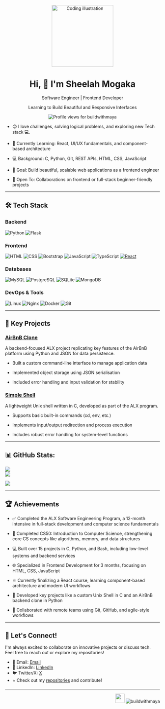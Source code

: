<div align="center">
  <img alt="Coding illustration" width="200" src="https://miro.medium.com/v2/resize:fit:4800/format:webp/1*qdAW1TjCN57h1lbuuzvchg.gif">
  <h1>Hi, 👋 I'm Sheelah Mogaka</h1>
  <p>Software Engineer | Frontend Developer</p>
  <p>Learning to Build Beautiful and Responsive Interfaces</p>
  <p>
    <img src="https://komarev.com/ghpvc/?username=buildwithmaya&label=Profile%20views&color=0e75b6&style=flat" alt="Profile views for buildwithmaya" />
  </p>
</div>

- 😍 I love challenges, solving logical problems, and exploring new Tech stack 💻.
  
- 🌱 Currently Learning: React, UI/UX fundamentals, and component-based architecture

- 💻 Background: C, Python, Git, REST APIs, HTML, CSS, JavaScript

- 🎯 Goal: Build beautiful, scalable web applications as a frontend engineer

- 🤝 Open To: Collaborations on frontend or full-stack beginner-friendly projects

 ---

## 🛠️ Tech Stack

### Backend
![Python](https://img.shields.io/badge/-Python-3776AB?logo=python&logoColor=white)  ![Flask](https://img.shields.io/badge/-Flask-000000?logo=flask&logoColor=white)

### Frontend
![HTML](https://img.shields.io/badge/-HTML-E34F26?logo=html5&logoColor=white) ![CSS](https://img.shields.io/badge/-CSS-1572B6?logo=css3&logoColor=white) ![Bootstrap](https://img.shields.io/badge/-Bootstrap-7952B3?logo=bootstrap&logoColor=white) ![JavaScript](https://img.shields.io/badge/-JavaScript-F7DF1E?logo=javascript&logoColor=black) ![TypeScript](https://img.shields.io/badge/-TypeScript-3178C6?logo=typescript&logoColor=white) [![React](https://img.shields.io/badge/React-%2320232a.svg?logo=react&logoColor=%2361DAFB)](#)

### Databases
![MySQL](https://img.shields.io/badge/-MySQL-4479A1?logo=mysql&logoColor=white) ![PostgreSQL](https://img.shields.io/badge/-PostgreSQL-336791?logo=postgresql&logoColor=white) ![SQLite](https://img.shields.io/badge/-SQLite-003B57?logo=sqlite&logoColor=white) ![MongoDB](https://img.shields.io/badge/-MongoDB-47A248?logo=mongodb&logoColor=white) 

### DevOps & Tools
![Linux](https://img.shields.io/badge/-Linux-FCC624?logo=linux&logoColor=black) ![Nginx](https://img.shields.io/badge/-Nginx-009639?logo=nginx&logoColor=white) ![Docker](https://img.shields.io/badge/-Docker-2496ED?logo=docker&logoColor=white) ![Git](https://img.shields.io/badge/-Git-F05032?logo=git&logoColor=white) 

---

## 🚀 Key Projects

### [AirBnB Clone](https://github.com/buildwithmaya/AirBnB_clone.git)
A backend-focused ALX project replicating key features of the AirBnB platform using Python and JSON for data persistence.

- Built a custom command-line interface to manage application data

- Implemented object storage using JSON serialisation

- Included error handling and input validation for stability

### [Simple Shell](https://github.com/buildwithmaya/simple_shell.git)
A lightweight Unix shell written in C, developed as part of the ALX program.

- Supports basic built-in commands (cd, env, etc.)

- Implements input/output redirection and process execution

- Includes robust error handling for system-level functions

---

## 📊 GitHub Stats:
![](https://github-readme-stats.vercel.app/apiusername=buildwithmaya&theme=dark&hide_border=false&include_all_commits=true&count_private=true)<br/>
![](https://github-readme-streak-stats.herokuapp.com/?user=maya-cmd&theme=dark&hide_border=false)<br/>

![](https://github-readme-stats.vercel.app/api/top-langs/?username=buildwithmaya&theme=dark&hide_border=false&include_all_commits=true&count_private=true&layout=compact)
<!-- ![GitHub Activity Graph](https://activity-graph.herokuapp.com/graph?username=buildwithmaya&bg_color=1d2a3a&color=5BCDEC&line=5BCDEC&point=FFFFFF&hide_border=true) -->

<!-- ![GitHub Activity Graph](https://activity-graph.herokuapp.com/graph?username=buildwithmaya&bg_color=1d2a3a&color=5BCDEC&line=5BCDEC&point=FFFFFF&hide_border=true) -->

---

## 🏆 Achievements
- ✅ Completed the ALX Software Engineering Program, a 12-month intensive in full-stack development and computer science fundamentals

- 📘 Completed CS50: Introduction to Computer Science, strengthening core CS concepts like algorithms, memory, and data structures

- 💻 Built over 15 projects in C, Python, and Bash, including low-level systems and backend services

- 🌐 Specialized in Frontend Development for 3 months, focusing on HTML, CSS, JavaScript

- ⚛️ Currently finalizing a React course, learning component-based architecture and modern UI workflows

- 📂 Developed key projects like a custom Unix Shell in C and an AirBnB backend clone in Python

- 🤝 Collaborated with remote teams using Git, GitHub, and agile-style workflows

---

## 🤝 Let's Connect!
I'm always excited to collaborate on innovative projects or discuss tech. Feel free to reach out or explore my repositories!

- 📧 Email: [Email](sheelah.mogaka@gmail.com)
- 🔗 LinkedIn: [LinkedIn](https://www.linkedin.com/in/sheelah-mogaka-65695863/)
- 🐦 Twitter/X: [X](https://x.com/Sheelah7)
- ⭐ Check out my [repositories](https://github.com/buildwithmaya?tab=repositories) and contribute!

---
<p align="right">
  <img src="https://media.giphy.com/media/WUlplcMpOCEmTGBtBW/giphy.gif" width="30">
  <img src="https://komarev.com/ghpvc/?username=buildwithmaya-cmd&label=Profile%20views&color=0e75b6&style=flat" alt="buildwithmaya" />
</p>
<!--
**Maya-cmd/maya-cmd** is a ✨ _special_ ✨ repository because its `README.md` (this file) appears on your GitHub profile.

